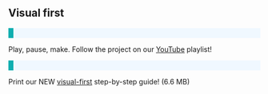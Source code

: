 ## Visual first

<p style="border-left: solid; border-width:10px; border-color: #0faeb0; background-color: aliceblue; padding: 10px;">

Play, pause, make. Follow the project on our [YouTube](https://www.youtube.com/playlist?list=PLeumwG3_SvUuOFjcNq9V6vsMmZFNP-s2g) playlist!
</p>

<p style="border-left: solid; border-width:10px; border-color: #0faeb0; background-color: aliceblue; padding: 10px;">

Print our NEW [visual-first](resources/space-talk-visual.pdf) step-by-step guide! (6.6 MB)
</p>

